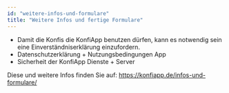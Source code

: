 ```yaml
---
id: "weitere-infos-und-formulare"
title: "Weitere Infos und fertige Formulare"
---
```


- Damit die Konfis die KonfiApp benutzen dürfen, kann es notwendig sein eine Einverständniserklärung einzufordern.
- Datenschutzerklärung + Nutzungsbedingungen App
- Sicherheit der KonfiApp Dienste + Server

Diese und weitere Infos finden Sie auf: https://konfiapp.de/infos-und-formulare/